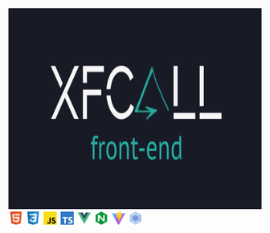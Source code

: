 <img src="./img/XFCall.png" width="100%" height="400"/>
<div>
  <img src="./img/html.svg" width="30" height="30"  />
  <img src="./img/css.svg" width="30" height="30"  />
  <img src="./img/js.svg" width="30" height="30"  />
  <img src="./img/ts.svg" width="30" height="30"  />
  <img src="./img/vue.svg" width="30" height="30"  />
  <img src="./img/node.svg" width="30" height="30"  />
  <img src="./img/vite.svg" width="30" height="30"  />
  <img src="./img/webpack.svg" width="30" height="30"  />
</div>
